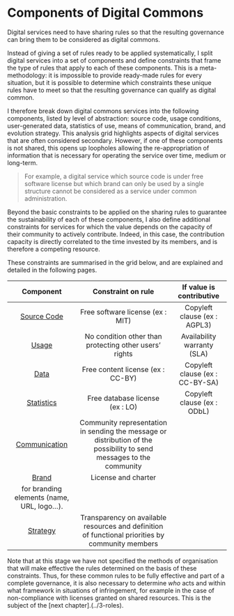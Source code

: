 # Components of Digital Commons

Digital services need to have sharing rules so that the resulting governance can bring them to be considered as digital commons.

Instead of giving a set of rules ready to be applied systematically, I split digital services into a set of components and define constraints that frame the type of rules that apply to each of these components. This is a meta-methodology: it is impossible to provide ready-made rules for every situation, but it is possible to determine which constraints these unique rules have to meet so that the resulting governance can qualify as digital common.

I therefore break down digital commons services into the following components, listed by level of abstraction: source code, usage conditions, user-generated data, statistics of use, means of communication, brand, and evolution strategy. This analysis grid highlights aspects of digital services that are often considered secondary. However, if one of these components is not shared, this opens up loopholes allowing the re-appropriation of information that is necessary for operating the service over time, medium or long-term.

> For example, a digital service which source code is under free software license but which brand can only be used by a single structure cannot be considered as a service under common administration.

Beyond the basic constraints to be applied on the sharing rules to guarantee the sustainability of each of these components, I also define additional constraints for services for which the value depends on the capacity of their community to actively contribute. Indeed, in this case, the contribution capacity is directly correlated to the time invested by its members, and is therefore a competing resource.

These constraints are summarised in the grid below, and are explained and detailed in the following pages.

|            Component            |                                                         Constraint on rule                                                        | If value is contributive |
|:---------------------------------:|:--------------------------------------------------------------------------------------------------------------------------------------:|:------------------------------------------------:|
|            [Source Code](./1-code_source)      | Free software license (ex : MIT)                                                                                                               | Copyleft clause (ex : AGPL3)                 |
|           [Usage](./2-usage)      | No condition other than protecting other users’ rights                                                              | Availability warranty (SLA)                  |
| [Data](./3-donnees) | Free content license (ex : CC-BY)                                                                                                             | Copyleft clause (ex : CC-BY-SA)              |
|  [Statistics](./4-statistiques)      | Free database license (ex : LO)                                                                                                              | Copyleft clause (ex : ODbL)                  |
|  [Communication](./5_communication)  | Community representation in sending the message or distribution of the possibility to send messages to the community |                                                  |
|            [Brand](./6-marque)              | License and charter
for branding elements (name, URL, logo…).                                                   |                                                  |
|    [Strategy](./7-strategie)    | Transparency on available resources and definition of functional priorities by community members               |                                                  |

Note that at this stage we have not specified the methods of organisation that will make effective the rules determined on the basis of these constraints. Thus, for these common rules to be fully effective and part of a complete governance, it is also necessary to determine _who_ acts and within what framework in situations of infringement, for example in the case of non-compliance with licenses granted on shared resources. This is the subject of the [next chapter].(../3-roles).
